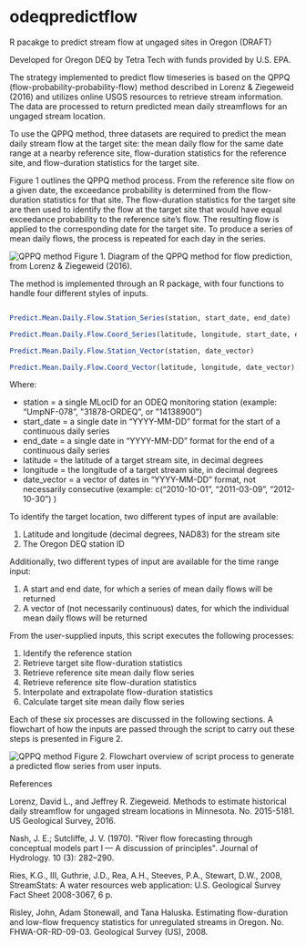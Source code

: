 # odeqpredictflow
 R pacakge to predict stream flow at ungaged sites in Oregon (DRAFT)

 Developed for Oregon DEQ by Tetra Tech with funds provided by U.S. EPA.

The strategy implemented to predict flow timeseries is based on the QPPQ (flow-probability-probability-flow) method described in Lorenz & Ziegeweid (2016) and utilizes online USGS resources to retrieve stream information. The data are processed to return predicted mean daily streamflows for an ungaged stream location.  

To use the QPPQ method, three datasets are required to predict the mean daily stream flow at the target site: the mean daily flow for the same date range at a nearby reference site, flow-duration statistics for the reference site, and flow-duration statistics for the target site.

Figure 1 outlines the QPPQ method process. From the reference site flow on a given date, the exceedance probability is determined from the flow-duration statistics for that site. The flow-duration statistics for the target site are then used to identify the flow at the target site that would have equal exceedance probability to the reference site’s flow. The resulting flow is applied to the corresponding date for the target site. To produce a series of mean daily flows, the process is repeated for each day in the series.

![QPPQ method](https://github.com/rmichie/odeqpredictflow/blob/master/Lorenz_and_Ziegewed_2016_QPPQ_diagram.png) 
Figure 1. Diagram of the QPPQ method for flow prediction, from Lorenz & Ziegeweid (2016).

The method is implemented through an R package, with four functions to handle four different styles of inputs.
```R

Predict.Mean.Daily.Flow.Station_Series(station, start_date, end_date)

Predict.Mean.Daily.Flow.Coord_Series(latitude, longitude, start_date, end_date)

Predict.Mean.Daily.Flow.Station_Vector(station, date_vector)

Predict.Mean.Daily.Flow.Coord_Vector(latitude, longitude, date_vector)

```
Where:  
* station = a single MLocID for an ODEQ monitoring station (example: “UmpNF-078”, "31878-ORDEQ", or "14138900")  
* start_date = a single date in “YYYY-MM-DD” format for the start of a continuous daily series  
* end_date = a single date in “YYYY-MM-DD” format for the end of a continuous daily series  
* latitude = the latitude of a target stream site, in decimal degrees  
* longitude = the longitude of a target stream site, in decimal degrees  
* date_vector = a vector of dates in “YYYY-MM-DD” format, not necessarily consecutive (example: c(“2010-10-01”, “2011-03-09”, “2012-10-30”) )  

To identify the target location, two different types of input are available:
  1.	Latitude and longitude (decimal degrees, NAD83) for the stream site 
  2.	The Oregon DEQ station ID 

Additionally, two different types of input are available for the time range input: 
  1.	A start and end date, for which a series of mean daily flows will be returned 
  2.	A vector of (not necessarily continuous) dates, for which the individual mean daily flows will be returned 
  
From the user-supplied inputs, this script executes the following processes:
  1.	Identify the reference station 
  2.	Retrieve target site flow-duration statistics  
  3.	Retrieve reference site mean daily flow series 
  4.	Retrieve reference site flow-duration statistics 
  5.	Interpolate and extrapolate flow-duration statistics 
  6.	Calculate target site mean daily flow series 

Each of these six processes are discussed in the following sections. A flowchart of how the inputs are passed through the script to carry out these steps is presented in Figure 2.

![QPPQ method](https://github.com/rmichie/odeqpredictflow/blob/master/function_steps_flowchart.png) 
Figure 2. Flowchart overview of script process to generate a predicted flow series from user inputs.

References

Lorenz, David L., and Jeffrey R. Ziegeweid. Methods to estimate historical daily streamflow for ungaged stream locations in Minnesota. No. 2015-5181. US Geological Survey, 2016.

Nash, J. E.; Sutcliffe, J. V. (1970). "River flow forecasting through conceptual models part I — A discussion of principles". Journal of Hydrology. 10 (3): 282–290.

Ries, K.G., III, Guthrie, J.D., Rea, A.H., Steeves, P.A., Stewart, D.W., 2008, StreamStats: A water resources web application: U.S. Geological Survey Fact Sheet 2008-3067, 6 p.

Risley, John, Adam Stonewall, and Tana Haluska. Estimating flow-duration and low-flow frequency statistics for unregulated streams in Oregon. No. FHWA-OR-RD-09-03. Geological Survey (US), 2008.

